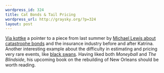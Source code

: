 ```yaml
--- 
wordpress_id: 324
title: Cat Bonds & Tail Pricing
wordpress_url: http://graysky.org/?p=324
layout: post
---
```

<a href="http://www.kottke.org/remainder/08/06/15892.html">Via kottke</a> a pointer to a piece from last summer by <a href="http://www.nytimes.com/2007/08/26/magazine/26neworleans-t.html">Michael Lewis about catastrophe bonds</a> and the insurance industry before and after Katrina. Another interesting example about the difficulty in estimating and pricing very rare events, like <a href="http://en.wikipedia.org/wiki/Black_swan_theory">black swans</a>. Having liked both <em>Moneyball</em> and <em>The Blindside</em>, his upcoming book on the rebuilding of New Orleans should be worth reading.
